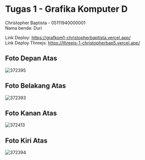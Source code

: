 # Tugas 1 - Grafika Komputer D
Christopher Baptista - 05111940000001 <br>
Nama benda: Duri <br>

Link Deploy: https://grafkom1-christopherbaptista.vercel.app/ <br>
Link Deploy Threejs: https://threejs-1-christopherbap5.vercel.app/

## Foto Depan Atas
![372395](https://user-images.githubusercontent.com/57831206/134175083-3623eea6-93f0-44a7-b8c1-2b94a28afc63.jpg)

## Foto Belakang Atas
![372393](https://user-images.githubusercontent.com/57831206/134173588-36fcac55-6891-430e-b8fc-fa6162ba667b.jpg)

## Foto Kanan Atas
![372413](https://user-images.githubusercontent.com/57831206/134175124-1996dc17-3fd3-4acc-8e63-784c7b277938.jpg)

## Foto Kiri Atas
![372394](https://user-images.githubusercontent.com/57831206/134173597-360e2a46-2e1d-48ec-9539-8c87f033b731.jpg)
